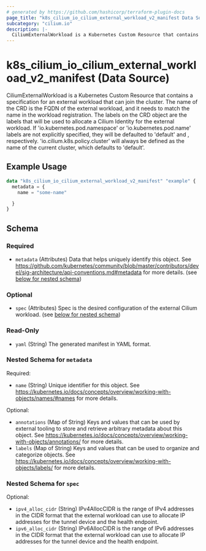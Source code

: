 ```yaml
---
# generated by https://github.com/hashicorp/terraform-plugin-docs
page_title: "k8s_cilium_io_cilium_external_workload_v2_manifest Data Source - terraform-provider-k8s"
subcategory: "cilium.io"
description: |-
  CiliumExternalWorkload is a Kubernetes Custom Resource that contains a specification for an external workload that can join the cluster. The name of the CRD is the FQDN of the external workload, and it needs to match the name in the workload registration. The labels on the CRD object are the labels that will be used to allocate a Cilium Identity for the external workload. If 'io.kubernetes.pod.namespace' or 'io.kubernetes.pod.name' labels are not explicitly specified, they will be defaulted to 'default' and , respectively. 'io.cilium.k8s.policy.cluster' will always be defined as the name of the current cluster, which defaults to 'default'.
---
```


# k8s_cilium_io_cilium_external_workload_v2_manifest (Data Source)

CiliumExternalWorkload is a Kubernetes Custom Resource that contains a specification for an external workload that can join the cluster. The name of the CRD is the FQDN of the external workload, and it needs to match the name in the workload registration. The labels on the CRD object are the labels that will be used to allocate a Cilium Identity for the external workload. If 'io.kubernetes.pod.namespace' or 'io.kubernetes.pod.name' labels are not explicitly specified, they will be defaulted to 'default' and <workload name>, respectively. 'io.cilium.k8s.policy.cluster' will always be defined as the name of the current cluster, which defaults to 'default'.

## Example Usage

```terraform
data "k8s_cilium_io_cilium_external_workload_v2_manifest" "example" {
  metadata = {
    name = "some-name"

  }
}
```

<!-- schema generated by tfplugindocs -->
## Schema

### Required

- `metadata` (Attributes) Data that helps uniquely identify this object. See https://github.com/kubernetes/community/blob/master/contributors/devel/sig-architecture/api-conventions.md#metadata for more details. (see [below for nested schema](#nestedatt--metadata))

### Optional

- `spec` (Attributes) Spec is the desired configuration of the external Cilium workload. (see [below for nested schema](#nestedatt--spec))

### Read-Only

- `yaml` (String) The generated manifest in YAML format.

<a id="nestedatt--metadata"></a>
### Nested Schema for `metadata`

Required:

- `name` (String) Unique identifier for this object. See https://kubernetes.io/docs/concepts/overview/working-with-objects/names/#names for more details.

Optional:

- `annotations` (Map of String) Keys and values that can be used by external tooling to store and retrieve arbitrary metadata about this object. See https://kubernetes.io/docs/concepts/overview/working-with-objects/annotations/ for more details.
- `labels` (Map of String) Keys and values that can be used to organize and categorize objects. See https://kubernetes.io/docs/concepts/overview/working-with-objects/labels/ for more details.


<a id="nestedatt--spec"></a>
### Nested Schema for `spec`

Optional:

- `ipv4_alloc_cidr` (String) IPv4AllocCIDR is the range of IPv4 addresses in the CIDR format that the external workload can use to allocate IP addresses for the tunnel device and the health endpoint.
- `ipv6_alloc_cidr` (String) IPv6AllocCIDR is the range of IPv6 addresses in the CIDR format that the external workload can use to allocate IP addresses for the tunnel device and the health endpoint.
